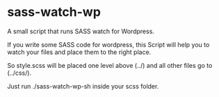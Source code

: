 # sass-watch-wp
A small script that runs SASS watch for Wordpress.

If you write some SASS code for wordpress, this Script will help you to watch your files and place them to the right place.

So style.scss will be placed one level above (../) and all other files go to (../css/).


Just run ./sass-watch-wp-sh inside your scss folder.
